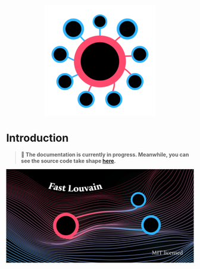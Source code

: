 <p align="center">
<img src="./favicon.svg" width="300px">
</p>

# Introduction



> **🚨 The documentation is currently in progress. Meanwhile, you can see
> the source code take shape [here](https://github.com/Splines/fast-louvain).**



![Louvain social preview](./fast-louvain-social-preview.png)
